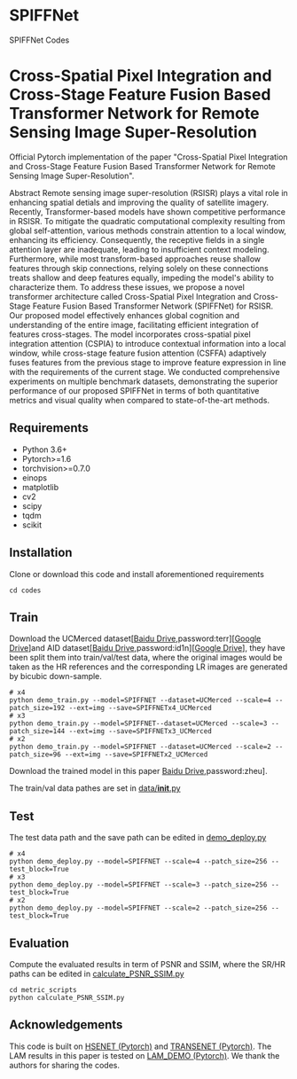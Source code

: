 # SPIFFNet
SPIFFNet Codes
# Cross-Spatial Pixel Integration and Cross-Stage Feature Fusion Based Transformer Network for Remote Sensing Image Super-Resolution
Official Pytorch implementation of the paper "Cross-Spatial Pixel Integration and Cross-Stage Feature Fusion Based Transformer Network for Remote Sensing Image Super-Resolution".  

Abstract
Remote sensing image super-resolution (RSISR) plays a vital role in enhancing spatial detials and improving the quality of satellite imagery. Recently, Transformer-based models have shown competitive performance in RSISR. To mitigate the quadratic computational complexity resulting from global self-attention, various methods constrain attention to a local window, enhancing its efficiency. Consequently, the receptive fields in a single attention layer are inadequate, leading to insufficient context modeling. Furthermore, while most transform-based approaches reuse shallow features through skip connections, relying solely on these connections treats shallow and deep features equally, impeding the model's ability to characterize them. To address these issues, we propose a novel transformer architecture called Cross-Spatial Pixel Integration and Cross-Stage Feature Fusion Based Transformer Network (SPIFFNet) for RSISR. Our proposed model effectively enhances global cognition and understanding of the entire image, facilitating efficient integration of features cross-stages. The model incorporates cross-spatial pixel integration attention (CSPIA) to introduce contextual information into a local window, while cross-stage feature fusion attention (CSFFA) adaptively fuses features from the previous stage to improve feature expression in line with the requirements of the current stage. We conducted comprehensive experiments on multiple benchmark datasets, demonstrating the superior performance of our proposed SPIFFNet in terms of both quantitative metrics and visual quality when compared to state-of-the-art methods.

## Requirements
- Python 3.6+
- Pytorch>=1.6
- torchvision>=0.7.0
- einops
- matplotlib
- cv2
- scipy
- tqdm
- scikit


## Installation
Clone or download this code and install aforementioned requirements 
```
cd codes
```

## Train
Download the UCMerced dataset[[Baidu Drive](https://pan.baidu.com/s/1ijFUcLozP2wiHg14VBFYWw),password:terr][[Google Drive](https://drive.google.com/file/d/12pmtffUEAhbEAIn_pit8FxwcdNk4Bgjg/view)]and AID dataset[[Baidu Drive](https://pan.baidu.com/s/1Cf-J_YdcCB2avPEUZNBoCA),password:id1n][[Google Drive](https://drive.google.com/file/d/1d_Wq_U8DW-dOC3etvF4bbbWMOEqtZwF7/view)], they have been split them into train/val/test data, where the original images would be taken as the HR references and the corresponding LR images are generated by bicubic down-sample. 
```
# x4
python demo_train.py --model=SPIFFNET --dataset=UCMerced --scale=4 --patch_size=192 --ext=img --save=SPIFFNETx4_UCMerced
# x3
python demo_train.py --model=SPIFFNET--dataset=UCMerced --scale=3 --patch_size=144 --ext=img --save=SPIFFNETx3_UCMerced
# x2
python demo_train.py --model=SPIFFNET --dataset=UCMerced --scale=2 --patch_size=96 --ext=img --save=SPIFFNETx2_UCMerced
```
Download the trained model in this paper [Baidu Drive](https://pan.baidu.com/s/1qN-P-XyZoScvIJWx0fi0hA),password:zheu]. 

The train/val data pathes are set in [data/__init__.py](codes/data/__init__.py) 

## Test 
The test data path and the save path can be edited in [demo_deploy.py](codes/demo_deploy.py)

```
# x4
python demo_deploy.py --model=SPIFFNET --scale=4 --patch_size=256 --test_block=True
# x3
python demo_deploy.py --model=SPIFFNET --scale=3 --patch_size=256 --test_block=True
# x2
python demo_deploy.py --model=SPIFFNET --scale=2 --patch_size=256 --test_block=True
```

## Evaluation 
Compute the evaluated results in term of PSNR and SSIM, where the SR/HR paths can be edited in [calculate_PSNR_SSIM.py](codes/metric_scripts/calculate_PSNR_SSIM.py)

```
cd metric_scripts 
python calculate_PSNR_SSIM.py
```


## Acknowledgements 
This code is built on [HSENET (Pytorch)](https://github.com/Shaosifan/HSENet) and [TRANSENET (Pytorch)](https://github.com/Shaosifan/TransENet). 
The LAM results in this paper is tested on [LAM_DEMO (Pytorch)](https://github.com/X-Lowlevel-Vision/LAM_Demo). 
We thank the authors for sharing the codes.  


